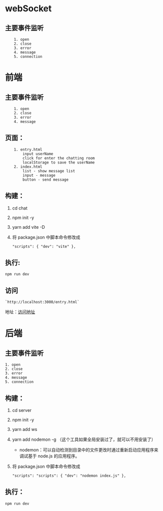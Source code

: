 # webSocket

## 主要事件监听

        1. open
        2. close
        3. error
        4. message
        5. connection

# 前端

## 主要事件监听

        1. open
        2. close
        3. error
        4. message

## 页面：

        1. entry.html
            input userName
            click for enter the chatting room
            localStorage to save the userName
        2. index.html
            list - show message list
            input - message
            button - send message

## 构建：

1. cd chat
2. npm init -y
3. yarn add vite -D
4. 将 package.json 中脚本命令修改成

   `"scripts": { "dev": "vite" },`

## 执行:

`npm run dev`

## 访问

    `http://localhost:3000/entry.html`

地址：[访问地址](http://localhost:3000/entry.html)

# 后端

## 主要事件监听

    1. open
    2. close
    3. error
    4. message
    5. connection

## 构建：

1. cd server
2. npm init -y
3. yarn add ws
4. yarn add nodemon -g （这个工具如果全局安装过了，就可以不用安装了）

   - nodemon：可以自动检测到目录中的文件更改时通过重新启动应用程序来调试基于 node.js 的应用程序。

5. 将 package.json 中脚本命令修改成

   `"scripts": "scripts": { "dev": "nodemon index.js" },`

## 执行：

`npm run dev`
